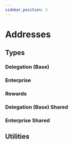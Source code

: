 ```yaml
---
sidebar_position: 3
---
```


# Addresses

## Types

### Delegation (Base)

### Enterprise

### Rewards

### Delegation (Base) Shared

### Enterprise Shared

## Utilities